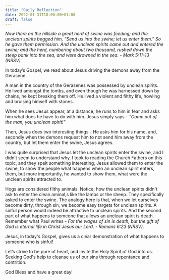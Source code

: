 ```yaml
---
title: "Daily Reflection"
date: 2022-01-31T10:00:00+01:00
draft: false
---
```



_Now there on the hillside a great herd of swine was feeding; and the unclean spirits begged him, “Send us into the swine; let us enter them.” So he gave them permission. And the unclean spirits came out and entered the swine; and the herd, numbering about two thousand, rushed down the steep bank into the sea, and were drowned in the sea. - Mark 5:11-13 (NRSV)_

In today’s Gospel, we read about Jesus driving the demons away from the Gerasene.

A man in the country of the Gerasenes was possessed by unclean spirits. He lived amongst the tombs, and even though he was harnessed down by chains, he kept breaking them off. He lived a violent and filthy life, howling and bruising himself with stones.

When he sees Jesus appear, at a distance, he runs to him in fear and asks him what does he have to do with him. Jesus simply says - _“Come out of the man, you unclean spirit!”_

Then, Jesus does two interesting things - He asks him for his name, and, secondly when the demons request him to not send him away from the country, but let them enter the swine, Jesus agrees.

I was quite surprised that Jesus let the unclean spirits enter the swine, and I didn’t seem to understand why. I took to reading the Church Fathers on this topic, and they spelt something interesting, Jesus allowed them to enter the swine, to show the people what happens when an unclean spirit enters, them, but more importantly, he wanted to show them, what were the unclean spirits attracted to.

Hogs are considered filthy animals. Notice, how the unclean spirits didn't ask to enter the clean aminal,s like the lambs or the sheep. They specifically asked to enter the swine. The analogy here is that, when we let ourselves become dirty, through sin, we become easy targets for unclean spirits. A sinful person would indeed be attractive to unclean spirits. And the second part of what happens to someone that allows an unclean spirit is death. Remember what Paul writes - _For the wages of sin is death, but the gift of God is eternal life in Christ Jesus our Lord. - Romans 6:23 (NRSV)._

Jesus, in today's Gospel, gives us a clear demonstration of what happens to someone who is sinful!

Let’s strive to be pure of heart, and invite the Holy Spirit of God into us. Seeking God's help to cleanse us of our sins through repentance and contrition.

God Bless and have a great day!
